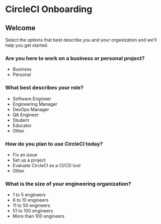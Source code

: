 # CircleCI Onboarding

## Welcome

Select the options that best describe you and your organization and we'll help you get started.

### Are you here to work on a business or personal project?

- Business
- Personal

### What best describes your role?

- Software Engineer
- Engineering Manager
- DevOps Manager
- QA Engineer
- Student
- Educator
- Other

### How do you plan to use CircleCI today?

- Fix an issue
- Set up a project
- Evaluate CircleCI as a CI/CD tool
- Other

### What is the size of your engineering organization?

- 1 to 5 engineers
- 6 to 10 engineers
- 11 to 50 engineers
- 51 to 100 engineers
- More than 100 engineers
